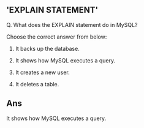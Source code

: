## 'EXPLAIN STATEMENT'

Q. What does the EXPLAIN statement do in MySQL?
  
Choose the correct answer from below:

  1. It backs up the database.

  2. It shows how MySQL executes a query.

  3. It creates a new user.

  4. It deletes a table.

  
## Ans
It shows how MySQL executes a query.
